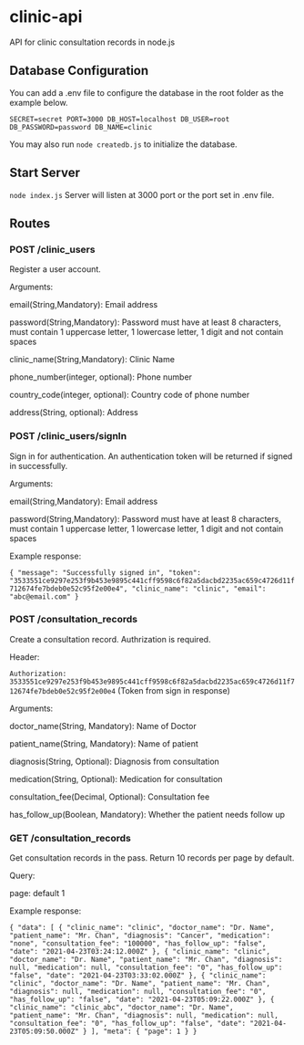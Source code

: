 # clinic-api
API for clinic consultation records in node.js

<h2>Database Configuration</h2>

You can add a .env file to configure the database in the root folder as the example below.

`SECRET=secret
PORT=3000
DB_HOST=localhost
DB_USER=root
DB_PASSWORD=password
DB_NAME=clinic`

You may also run `node createdb.js` to initialize the database.

<h2>Start Server</h2>

`node index.js`
Server will listen at 3000 port or the port set in .env file.

<h2>Routes</h2>

<h3>POST /clinic_users</h3>

Register a user account. 

Arguments: 

email(String,Mandatory): Email address

password(String,Mandatory): Password must have at least 8 characters, must contain 1 uppercase letter, 1 lowercase letter, 1 digit and not contain spaces

clinic_name(String,Mandatory): Clinic Name

phone_number(integer, optional): Phone number

country_code(integer, optional): Country code of phone number

address(String, optional): Address


<h3>POST /clinic_users/signIn</h3>

Sign in for authentication. An authentication token will be returned if signed in successfully.

Arguments:

email(String,Mandatory): Email address

password(String,Mandatory): Password must have at least 8 characters, must contain 1 uppercase letter, 1 lowercase letter, 1 digit and not contain spaces

Example response: 

`{
    "message": "Successfully signed in",
    "token": "3533551ce9297e253f9b453e9895c441cff9598c6f82a5dacbd2235ac659c4726d11f712674fe7bdeb0e52c95f2e00e4",
    "clinic_name": "clinic",
    "email": "abc@email.com"
}`

<h3>POST /consultation_records</h3>

Create a consultation record. Authrization is required.

Header:

`Authorization: 3533551ce9297e253f9b453e9895c441cff9598c6f82a5dacbd2235ac659c4726d11f712674fe7bdeb0e52c95f2e00e4` (Token from sign in response)

Arguments: 

doctor_name(String, Mandatory): Name of Doctor 
 
patient_name(String, Mandatory): Name of patient
 
diagnosis(String, Optional): Diagnosis from consultation
 
medication(String, Optional): Medication for consultation

consultation_fee(Decimal, Optional): Consultation fee

has_follow_up(Boolean, Mandatory): Whether the patient needs follow up

<h3>GET /consultation_records</h3>

Get consultation records in the pass. Return 10 records per page by default.

Query: 

page: default 1

Example response:

`{
    "data": [
        {
            "clinic_name": "clinic",
            "doctor_name": "Dr. Name",
            "patient_name": "Mr. Chan",
            "diagnosis": "Cancer",
            "medication": "none",
            "consultation_fee": "100000",
            "has_follow_up": "false",
            "date": "2021-04-23T03:24:12.000Z"
        },
        {
            "clinic_name": "clinic",
            "doctor_name": "Dr. Name",
            "patient_name": "Mr. Chan",
            "diagnosis": null,
            "medication": null,
            "consultation_fee": "0",
            "has_follow_up": "false",
            "date": "2021-04-23T03:33:02.000Z"
        },
        {
            "clinic_name": "clinic",
            "doctor_name": "Dr. Name",
            "patient_name": "Mr. Chan",
            "diagnosis": null,
            "medication": null,
            "consultation_fee": "0",
            "has_follow_up": "false",
            "date": "2021-04-23T05:09:22.000Z"
        },
        {
            "clinic_name": "clinic_abc",
            "doctor_name": "Dr. Name",
            "patient_name": "Mr. Chan",
            "diagnosis": null,
            "medication": null,
            "consultation_fee": "0",
            "has_follow_up": "false",
            "date": "2021-04-23T05:09:50.000Z"
        }
    ],
    "meta": {
        "page": 1
    }
}`
 
 



  

